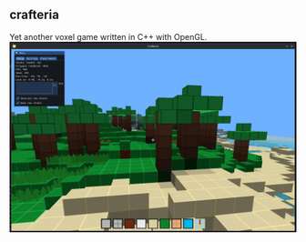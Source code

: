 ## crafteria
Yet another voxel game written in C++ with OpenGL.<br>
<img width=550 src='/screenshot1.png' />